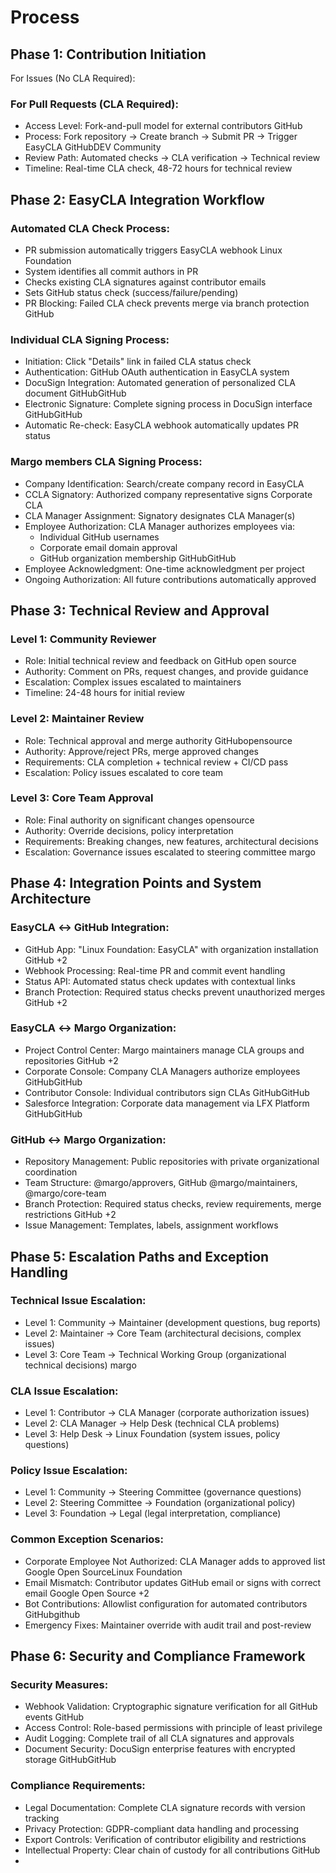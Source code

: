 # Process

## Phase 1: Contribution Initiation
For Issues (No CLA Required):

### For Pull Requests (CLA Required):
- Access Level: Fork-and-pull model for external contributors GitHub
- Process: Fork repository → Create branch → Submit PR → Trigger EasyCLA GitHubDEV Community
- Review Path: Automated checks → CLA verification → Technical review
- Timeline: Real-time CLA check, 48-72 hours for technical review

## Phase 2: EasyCLA Integration Workflow
### Automated CLA Check Process:
- PR submission automatically triggers EasyCLA webhook Linux Foundation
- System identifies all commit authors in PR
- Checks existing CLA signatures against contributor emails
- Sets GitHub status check (success/failure/pending)
- PR Blocking: Failed CLA check prevents merge via branch protection GitHub

### Individual CLA Signing Process:
- Initiation: Click "Details" link in failed CLA status check
- Authentication: GitHub OAuth authentication in EasyCLA system
- DocuSign Integration: Automated generation of personalized CLA document GitHubGitHub
- Electronic Signature: Complete signing process in DocuSign interface GitHubGitHub
- Automatic Re-check: EasyCLA webhook automatically updates PR status

### Margo members CLA Signing Process:
- Company Identification: Search/create company record in EasyCLA
- CCLA Signatory: Authorized company representative signs Corporate CLA
- CLA Manager Assignment: Signatory designates CLA Manager(s)
- Employee Authorization: CLA Manager authorizes employees via:
  - Individual GitHub usernames
  - Corporate email domain approval
  - GitHub organization membership GitHubGitHub
- Employee Acknowledgment: One-time acknowledgment per project
- Ongoing Authorization: All future contributions automatically approved

## Phase 3: Technical Review and Approval
### Level 1: Community Reviewer
- Role: Initial technical review and feedback on GitHub open source
- Authority: Comment on PRs, request changes, and provide guidance
- Escalation: Complex issues escalated to maintainers
- Timeline: 24-48 hours for initial review

### Level 2: Maintainer Review
- Role: Technical approval and merge authority GitHubopensource
- Authority: Approve/reject PRs, merge approved changes
- Requirements: CLA completion + technical review + CI/CD pass
- Escalation: Policy issues escalated to core team

### Level 3: Core Team Approval
- Role: Final authority on significant changes opensource
- Authority: Override decisions, policy interpretation
- Requirements: Breaking changes, new features, architectural decisions
- Escalation: Governance issues escalated to steering committee margo

## Phase 4: Integration Points and System Architecture
### EasyCLA ↔ GitHub Integration:
- GitHub App: "Linux Foundation: EasyCLA" with organization installation GitHub +2
- Webhook Processing: Real-time PR and commit event handling
- Status API: Automated status check updates with contextual links
- Branch Protection: Required status checks prevent unauthorized merges GitHub +2

###  EasyCLA ↔ Margo Organization:
- Project Control Center: Margo maintainers manage CLA groups and repositories GitHub +2
- Corporate Console: Company CLA Managers authorize employees GitHubGitHub
- Contributor Console: Individual contributors sign CLAs GitHubGitHub
- Salesforce Integration: Corporate data management via LFX Platform GitHubGitHub

### GitHub ↔ Margo Organization:
- Repository Management: Public repositories with private organizational coordination
- Team Structure: @margo/approvers, GitHub @margo/maintainers, @margo/core-team
- Branch Protection: Required status checks, review requirements, merge restrictions GitHub +2
- Issue Management: Templates, labels, assignment workflows

## Phase 5: Escalation Paths and Exception Handling
### Technical Issue Escalation:
- Level 1: Community → Maintainer (development questions, bug reports)
- Level 2: Maintainer → Core Team (architectural decisions, complex issues)
- Level 3: Core Team → Technical Working Group (organizational technical decisions) margo

### CLA Issue Escalation:
- Level 1: Contributor → CLA Manager (corporate authorization issues)
- Level 2: CLA Manager → Help Desk (technical CLA problems)
- Level 3: Help Desk → Linux Foundation (system issues, policy questions)

### Policy Issue Escalation:
- Level 1: Community → Steering Committee (governance questions)
- Level 2: Steering Committee → Foundation (organizational policy)
- Level 3: Foundation → Legal (legal interpretation, compliance)

### Common Exception Scenarios:
- Corporate Employee Not Authorized: CLA Manager adds to approved list Google Open SourceLinux Foundation
- Email Mismatch: Contributor updates GitHub email or signs with correct email Google Open Source +2
- Bot Contributions: Allowlist configuration for automated contributors GitHubgithub
- Emergency Fixes: Maintainer override with audit trail and post-review

## Phase 6: Security and Compliance Framework
### Security Measures:
- Webhook Validation: Cryptographic signature verification for all GitHub events GitHub
- Access Control: Role-based permissions with principle of least privilege
- Audit Logging: Complete trail of all CLA signatures and approvals
- Document Security: DocuSign enterprise features with encrypted storage GitHubGitHub

### Compliance Requirements:
- Legal Documentation: Complete CLA signature records with version tracking
- Privacy Protection: GDPR-compliant data handling and processing
- Export Controls: Verification of contributor eligibility and restrictions
- Intellectual Property: Clear chain of custody for all contributions GitHub
- 

